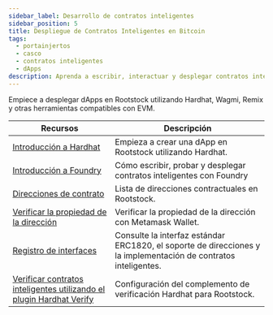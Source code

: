 ```yaml
---
sidebar_label: Desarrollo de contratos inteligentes
sidebar_position: 5
title: Despliegue de Contratos Inteligentes en Bitcoin
tags:
  - portainjertos
  - casco
  - contratos inteligentes
  - dApps
description: Aprenda a escribir, interactuar y desplegar contratos inteligentes en Bitcoin.
---
```


Empiece a desplegar dApps en Rootstock utilizando Hardhat, Wagmi, Remix y otras herramientas compatibles con EVM.

| Recursos                                                                                                                   | Descripción                                                                                                                     |
| -------------------------------------------------------------------------------------------------------------------------- | ------------------------------------------------------------------------------------------------------------------------------- |
| [Introducción a Hardhat](/developers/smart-contracts/hardhat/)                                                             | Empieza a crear una dApp en Rootstock utilizando Hardhat.                                                       |
| [Introducción a Foundry](/developers/smart-contracts/foundry/)                                                             | Cómo escribir, probar y desplegar contratos inteligentes con Foundry                                                            |
| [Direcciones de contrato](/desarrolladores/contratos-inteligentes/direcciones-de-contrato)                                 | Lista de direcciones contractuales en Rootstock.                                                                |
| [Verificar la propiedad de la dirección](/developers/smart-contracts/verify-address-ownership/)                            | Verificar la propiedad de la dirección con Metamask Wallet.                                                     |
| [Registro de interfaces](/desarrolladores/contratos-inteligentes/registro-de-interfaces/)                                  | Consulte la interfaz estándar ERC1820, el soporte de direcciones y la implementación de contratos inteligentes. |
| [Verificar contratos inteligentes utilizando el plugin Hardhat Verify](/developers/smart-contracts/verify-smart-contracts) | Configuración del complemento de verificación Hardhat para Rootstock.                                           |
